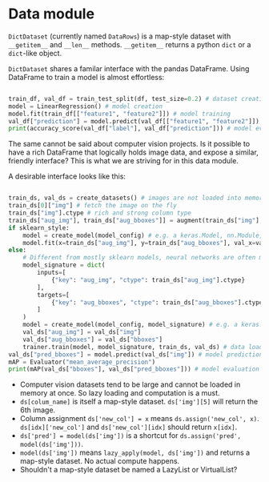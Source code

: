 # Data module


`DictDataset` (currently named `DataRows`) is a map-style dataset with `__getitem__` and `__len__` methods. `__getitem__` returns a python `dict` or a `dict`-like object.

`DictDataset` shares a familar interface with the pandas DataFrame. Using DataFrame to train a model is almost effortless:

```python

train_df, val_df = train_test_split(df, test_size=0.2) # dataset creation and splitting
model = LinearRegression() # model creation
model.fit(train_df[["feature1", "feature2"]]) # model training
val_df["prediction"] = model.predict(val_df[["feature1", "feature2"]]) # model prediction
print(accuracy_score(val_df["label"], val_df["prediction"])) # model evaluation
```

The same cannot be said about computer vision projects. Is it possible to have a rich DataFrame that logically holds image data, and expose a similar, friendly interface? This is what we are striving for in this data module.

A desirable interface looks like this:

```python

train_ds, val_ds = create_datasets() # images are not loaded into memory
train_ds[0]["img"] # fetch the image on the fly
train_ds["img"].ctype # rich and strong column type
train_ds["aug_img"], train_ds["aug_bboxes"]] = augment(train_ds["img"], train_ds["bboxes"]) # image and target augmentation
if sklearn_style:
    model = create_model(model_config) # e.g. a keras.Model, nn.Module, LightningModule
    model.fit(x=train_ds["aug_img"], y=train_ds["aug_bboxes"], val_x=val_ds["img"], val_y=val_ds["bboxes"]) # model training
else:
    # Different from mostly sklearn models, neural networks are often multi-task models.
    model_signature = dict(
        inputs=[
            {"key": "aug_img", "ctype": train_ds["aug_img"].ctype}
        ],
        targets=[
            {"key": "aug_bboxes", "ctype": train_ds["aug_bboxes"].ctype}
        ]
    )
    model = create_model(model_config, model_signature) # e.g. a keras.Model, nn.Module, LightningModule
    val_ds["aug_img"] = val_ds["img"]
    val_ds["aug_bboxes"] = val_ds["bboxes"]
    trainer.train(model, model_signature, train_ds, val_ds) # data loader is created inside this method
val_ds["pred_bboxes"] = model.predict(val_ds["img"]) # model prediction
mAP = Evaluator("mean_average_precision")
print(mAP(val_ds["bboxes"], val_ds["pred_bboxes"])) # model evaluation
```

- Computer vision datasets tend to be large and cannot be loaded in memory at once. So lazy loading and computation is a must.
- `ds[colum_name]` is itself a map-style dataset. `ds['img'][5]` will return the 6th image.
- Column assignment `ds['new_col'] = x` means `ds.assign('new_col', x)`. `ds[idx]['new_col']` and `ds['new_col'][idx]` should return `x[idx]`.
- `ds['pred'] = model(ds['img'])` is a shortcut for `ds.assign('pred', model(ds['img']))`.
- `model(ds['img'])` means `lazy_apply(model, ds['img'])` and returns a map-style dataset. No actual compute happens.
- Shouldn't a map-style dataset be named a LazyList or VirtualList?
